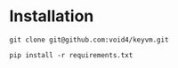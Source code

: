 Installation
============

`git clone git@github.com:void4/keyvm.git`

`pip install -r requirements.txt`
